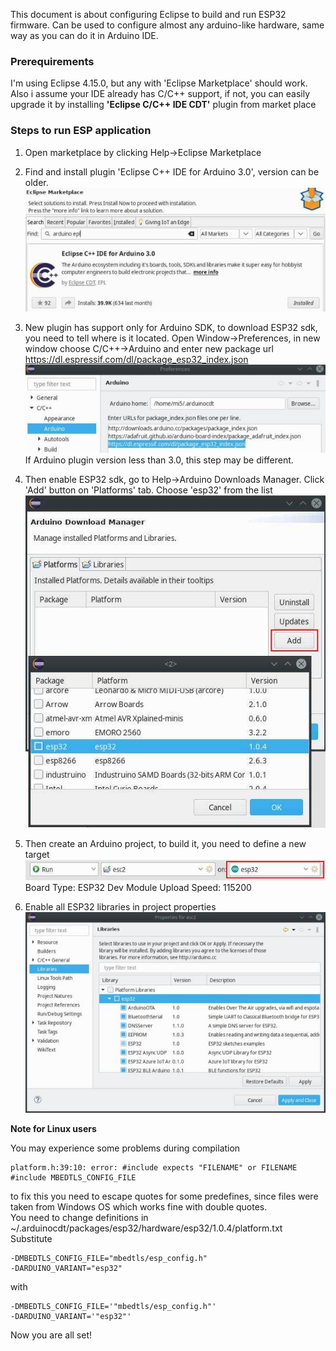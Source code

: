 This document is about configuring Eclipse to build and run ESP32 firmware. Can be used to configure almost any arduino-like hardware, same way as you can do it in Arduino IDE.

### Prerequirements
I'm using Eclipse 4.15.0, but any with 'Eclipse Marketplace' should work.  
Also i assume your IDE already has C/C++ support, if not, you can easily upgrade it by installing **'Eclipse C/C++ IDE CDT'** plugin from market place

### Steps to run ESP application
1. Open marketplace by clicking Help->Eclipse Marketplace

2. Find and install plugin 'Eclipse C++ IDE for Arduino 3.0', version can be older.  
![arduino plugin](images/eclipse0.jpeg)

3. New plugin has support only for Arduino SDK, to download ESP32 sdk, you need to tell where is it located.
Open Window->Preferences, in new window choose C/C++->Arduino and enter new package url 
<https://dl.espressif.com/dl/package_esp32_index.json>  
![esp url](images/eclipse1.jpeg)  
If Arduino plugin version less than 3.0, this step may be different.

4. Then enable ESP32 sdk, go to Help->Arduino Downloads Manager.
Click 'Add' button on 'Platforms' tab. Choose 'esp32' from the list  
![sdk lsit](images/eclipse2.jpeg)

5. Then create an Arduino project, to build it, you need to define a new target  
![new target](images/eclipse3.jpeg)  
Board Type: ESP32 Dev Module
Upload Speed: 115200

6. Enable all ESP32 libraries in project properties  
![pr properties](images/eclipse4.jpeg)

**Note for Linux users**

You may experience some problems during compilation
```
platform.h:39:10: error: #include expects "FILENAME" or FILENAME
#include MBEDTLS_CONFIG_FILE
```
to fix this you need to escape quotes for some predefines, since files were taken from Windows OS which works fine with double quotes.  
You need to change definitions in ~/.arduinocdt/packages/esp32/hardware/esp32/1.0.4/platform.txt  
Substitute  
```
-DMBEDTLS_CONFIG_FILE="mbedtls/esp_config.h"
-DARDUINO_VARIANT="esp32" 
```
with  
```
-DMBEDTLS_CONFIG_FILE='"mbedtls/esp_config.h"'  
-DARDUINO_VARIANT='"esp32"'
```


Now you are all set!
